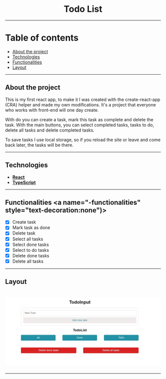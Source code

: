 <h1 align="center"> Todo List </h1>

---
  
Table of contents 
=================
<!--ts-->
  * [About the project](#-about-project)
  * [Technologies](#-technologies)
  * [Functionalities](#-functionalities)
  * [Layout](#-layout)
<!--te-->

---

## About the project <a name="-about-project" style="text-decoration:none"></a> 

This is my first react app, to make it I was created with the create-react-app (CRA) helper and made my own modifications. It's a project that everyone who works with front-end will one day create. 

With do you can create a task, mark this task as complete and delete the task. With the main buttons, you can select completed tasks, tasks to do, delete all tasks and delete completed tasks.

To save tasks I use local storage, so if you reload the site or leave and come back later, the tasks will be there. 

---

## Technologies <a name="-technologies" style="text-decoration:none"></a>

- **[React](https://en.reactjs.org/)**
- **[TypeScript](https://www.typescriptlang.org/)**

---

## Functionalities <a name="-functionalities" style="text-decoration:none")></a>

- [x] Create task 
- [x] Mark task as done
- [x] Delete task 
- [x] Select all tasks 
- [x] Select done tasks
- [x] Select to do tasks 
- [x] Delete done tasks
- [x] Delete all tasks   

---

## Layout <a name="-layout" style="text-decoration:none"></a>

<h1 align="center">
  <a href="https://todolistbysamir.netlify.app/">
  <img src="https://github.com/samircunha/todo-list/blob/main/front.JPG" >
  </a>
</h1>
  
---
